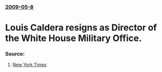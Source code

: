 ### [2009-05-8](/news/2009/05/8/index.md)

#  Louis Caldera resigns as Director of the White House Military Office. 




### Source:

1. [New York Times](http://thecaucus.blogs.nytimes.com/2009/05/08/after-air-force-one-flyover-military-office-director-resigns/?hp)
